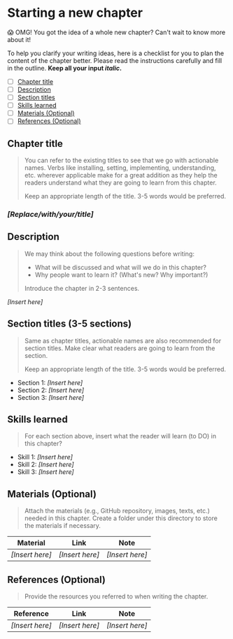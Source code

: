 # Starting a new chapter

😱 OMG! You got the idea of a whole new chapter? Can't wait to know more about it!

To help you clarify your writing ideas, here is a checklist for you to plan the content of the chapter better. Please read the instructions carefully and fill in the outline. **Keep all your input *italic*.**

- [ ] [Chapter title](#chapter-title)
- [ ] [Description](#description)
- [ ] [Section titles](#section-titles-3-5-sections)
- [ ] [Skills learned](#skills-learned)
- [ ] [Materials (Optional)](#materials-optional)
- [ ] [References (Optional)](#references-optional)

## Chapter title
> You can refer to the existing titles to see that we go with actionable names. Verbs like installing, setting, implementing, understanding, etc. wherever applicable make for a great addition as they help the readers understand what they are going to learn from this chapter.
>
> Keep an appropriate length of the title. 3-5 words would be preferred.

### *[Replace/with/your/title]*

## Description
> We may think about the following questions before writing:
> - What will be discussed and what will we do in this chapter?
> - Why people want to learn it? (What's new? Why important?)
>
> Introduce the chapter in 2-3 sentences.

*[Insert here]*

## Section titles (3-5 sections)
> Same as chapter titles, actionable names are also recommended for section titles. Make clear what readers are going to learn from the section.
>
> Keep an appropriate length of the title. 3-5 words would be preferred.


- Section 1: *[Insert here]*
- Section 2: *[Insert here]*
- Section 3: *[Insert here]*

## Skills learned
> For each section above, insert what the reader will learn (to DO) in this chapter?

- Skill 1: *[Insert here]*
- Skill 2: *[Insert here]*
- Skill 3: *[Insert here]*

## Materials (Optional)
> Attach the materials (e.g., GitHub repository, images, texts, etc.) needed in this chapter. Create a folder under this directory to store the materials if necessary.

|Material|Link|Note|
|:----:|:---:|:---:|
|*[Insert here]*|*[Insert here]*|*[Insert here]*|

## References (Optional)
> Provide the resources you referred to when writing the chapter.

|Reference|Link|Note|
|:-----:|:---:|:---:|
|*[Insert here]*|*[Insert here]*|*[Insert here]*|